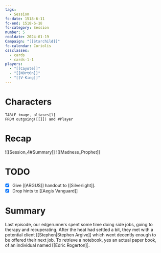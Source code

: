 ```yaml
---
tags:
  - Session
fc-date: 1518-6-11
fc-end: 1518-6-18
fc-category: Session
number: 5
realdate: 2024-01-19
Campaign: "[[Starchild]]"
fc-calendar: Coriolis
cssclasses:
  - cards
  - cards-1-1
players:
  - "[[Cayote]]"
  - "[[N0rt0n]]"
  - "[[V-King]]"
---
```

# Characters
```dataview
TABLE image, aliases[1]
FROM outgoing([[]]) and #Player
```
# Recap
![[Session_4#Summary]]
![[Madness_Prophet]]
# TODO
- [x] Give [[ARGUS]] handout to [[Silverlight]].
- [x] Drop hints to [[Aegis Vanguard]]
# Summary
Last episode, our edgerunners spent some time doing side jobs, going to therapy and recuperating. After the heat had settled a bit, they met with a potential client [[Stephen|Stephen Argive]] which went decently enough to be offered their next job. To retrieve a notebook, yes an actual paper book, of an individual named [[Edric Rogerton]].
